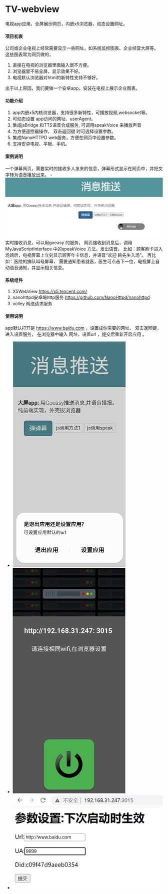 # TV-webview
电视app应用，全屏展示网页，内嵌x5浏览器，动态设置网址。

#### 项目初衷
公司或企业电视上经常需要显示一些网址，如系统监控图表、企业经营大屏等。
这些图表常为网页做的，
1. 直接在电视的浏览器里面输入很不方便。 
2. 浏览器里不易全屏，显示效果不好。
3. 电视默认浏览器对html的新特性支持不够好。 

出于以上原因，我们要做一个安卓app，安装在电视上展示企业图表。 

#### 功能介绍 
1. app内嵌x5内核浏览器，支持很多新特性，可播放视频,websocket等。 
2. 可动态设置 app访问的网址、userAgent。
3. 集成jsBridge 和TTS语音合成服务, 可调用speakVoice 来播放声音
4. 为方便遥控器操作， 双击返回键 时可选择设置参数。
5. 集成NanoHTTPD web服务，方便在网页中设置参数。
6. 支持安卓电视、平板、手机。

#### 案例说明
一个弹幕网页，需要实时的接收多人发来的信息，弹幕形式显示在网页中，并把文字转为语音播放出来。 
	- ![image](https://github.com/nocb/TV-webview/blob/main/doc/danmu.png?raw=true)
	实时接收消息，可以用goeasy 的服务，
	网页接收到消息后，调用MyJavaScriptInterface 中的speakVoice 方法，发出语音。
	比如：顾客刷卡进入场馆后，电视屏幕上立刻显示顾客年卡信息，并语音“欢迎 韩先生入场”。 
	再比如：医院的排队叫号屏幕， 需要通知患者就医，医生可点击下一位，电视屏上自动语音通知，并显示相关信息。
	
#### 系统组件
1. X5WebView   https://x5.tencent.com/
2. nanohttpd安卓端http服务 https://github.com/NanoHttpd/nanohttpd
3. volley  网络请求服务  

#### 使用说明
app默认打开是 https://www.baidu.com ，设置成你需要的网址。
双击返回键，进入设置服务， 在浏览器中输入 网址，设置url ，提交后重新开启应用 。 
- ![image](https://github.com/nocb/TV-webview/blob/main/doc/11.png?raw=true)
- ![image](https://github.com/nocb/TV-webview/blob/main/doc/22.png?raw=true)
- ![image](https://github.com/nocb/TV-webview/blob/main/doc/setting.png?raw=true)



